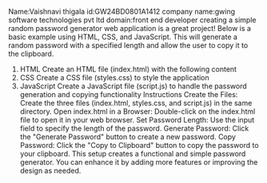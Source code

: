 Name:Vaishnavi thigala
id:GW24BD0801A1412
company name:gwing software technologies pvt ltd
domain:front end developer
creating a simple random password generator web application is a great project! Below is a basic example using HTML, CSS, and JavaScript. This will generate a random password with a specified length and allow the user to copy it to the clipboard.
1. HTML
Create an HTML file (index.html) with the following content
2. CSS
Create a CSS file (styles.css) to style the application
3. JavaScript
Create a JavaScript file (script.js) to handle the password generation and copying functionality
Instructions
Create the Files: Create the three files (index.html, styles.css, and script.js) in the same directory.
Open index.html in a Browser: Double-click on the index.html file to open it in your web browser.
Set Password Length: Use the input field to specify the length of the password.
Generate Password: Click the "Generate Password" button to create a new password.
Copy Password: Click the "Copy to Clipboard" button to copy the password to your clipboard.
This setup creates a functional and simple password generator. You can enhance it by adding more features or improving the design as needed.

